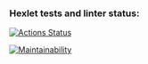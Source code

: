 ### Hexlet tests and linter status:
[![Actions Status](https://github.com/Kalynov/frontend-project-44/actions/workflows/hexlet-check.yml/badge.svg)](https://github.com/Kalynov/frontend-project-44/actions)


[![Maintainability](https://api.codeclimate.com/v1/badges/648ffbe786305da3fb97/maintainability)](https://codeclimate.com/github/Kalynov/frontend-project-44/maintainability)